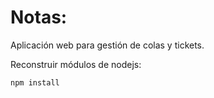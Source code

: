 # Notas:

Aplicación web para gestión de colas y tickets.

Reconstruir módulos de nodejs:

```
npm install
```
